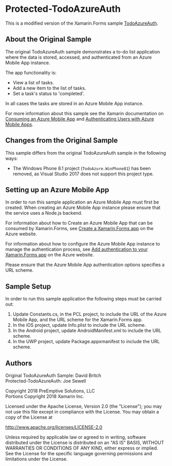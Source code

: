 Protected-TodoAzureAuth
=======================

This is a modified version of the Xamarin.Forms sample [TodoAzureAuth](https://developer.xamarin.com/samples/xamarin-forms/WebServices/TodoAzureAuth/).

About the Original Sample
-------------------------

The original TodoAzureAuth sample demonstrates a to-do list application where the data is stored, accessed, and authenticated from an Azure Mobile App instance.

The app functionality is:

* View a list of tasks.
* Add a new item to the list of tasks.
* Set a task's status to 'completed'.

In all cases the tasks are stored in an Azure Mobile App instance.

For more information about this sample see the Xamarin documentation on [Consuming an Azure Mobile App](http://developer.xamarin.com/guides/cross-platform/xamarin-forms/web-services/consuming/azure/) and [Authenticating Users with Azure Mobile Apps](http://developer.xamarin.com/guides/cross-platform/xamarin-forms/web-services/authentication/azure/).

Changes from the Original Sample
--------------------------------

This sample differs from the original TodoAzureAuth sample in the following ways:

* The Windows Phone 8.1 project (`TodoAzure.WinPhone81`) has been removed, as Visual Studio 2017 does not support this project type.


Setting up an Azure Mobile App
----------------------------------

In order to run this sample application an Azure Mobile App must first be created. When creating an Azure Mobile App instance please ensure that the service uses a Node.js backend.

For information about how to Create an Azure Mobile App that can be consumed by Xamarin.Forms, see [Create a Xamarin.Forms app](https://azure.microsoft.com/en-gb/documentation/articles/app-service-mobile-xamarin-forms-get-started/) on the Azure website.

For information about how to configure the Azure Mobile App instance to manage the authentication process, see [Add authentication to your Xamarin.Forms app](https://azure.microsoft.com/en-gb/documentation/articles/app-service-mobile-xamarin-forms-get-started-users/) on the Azure website.

Please ensure that the Azure Mobile App authentication options specifies a URL scheme.

Sample Setup
----------------

In order to run this sample application the following steps must be carried out:

1. Update Constants.cs, in the PCL project, to include the URL of the Azure Mobile App, and the URL scheme for the Xamarin.Forms app.
1. In the iOS project, update Info.plist to include the URL scheme.
1. In the Android project, update AndroidManifest.xml to include the URL scheme.
1. In the UWP project, update Package.appxmanifest to include the URL scheme.

Authors
-------

Original TodoAzureAuth Sample: David Britch  
Protected-TodoAzureAuth: Joe Sewell

Copyright 2018 PreEmptive Solutions, LLC  
Portions Copyright 2018 Xamarin Inc.  

Licensed under the Apache License, Version 2.0 (the "License");
you may not use this file except in compliance with the License.
You may obtain a copy of the License at

   http://www.apache.org/licenses/LICENSE-2.0

Unless required by applicable law or agreed to in writing, software
distributed under the License is distributed on an "AS IS" BASIS,
WITHOUT WARRANTIES OR CONDITIONS OF ANY KIND, either express or implied.
See the License for the specific language governing permissions and
limitations under the License.